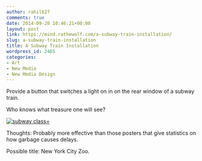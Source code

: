 ```yaml
---
author: rahil627
comments: true
date: 2014-09-20 10:46:21+00:00
layout: post
link: https://mind.rathewolf.com/a-subway-train-installation/
slug: a-subway-train-installation
title: A Subway Train Installation
wordpress_id: 2465
categories:
- Art
- New Media
- New Media Design
---
```


Provide a button that switches a light on in on the rear window of a subway train.

Who knows what treasure one will see?



[![subway class=](https://mind.rathewolf.com/wp-content/uploads/2014/09/subway-light.svg)](https://mind.rathewolf.com/wp-content/uploads/2014/09/subway-light.svg)




Thoughts:
Probably more effective than those posters that give statistics on how garbage causes delays.

Possible title: New York City Zoo.
